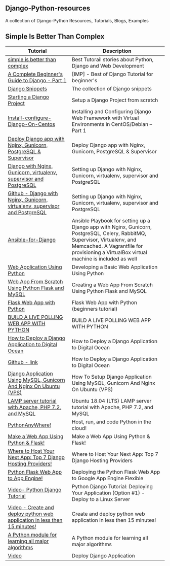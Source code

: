## Django-Python-resources
A collection of Django-Python Resources, Tutorials, Blogs, Examples

## Simple Is Better Than Complex

| Tutorial | Description |
|--------|-------------|
|[simple is better than complex](https://simpleisbetterthancomplex.com/)<br> | Best Tutorail stories about Python, Django and Web Development|
|[A Complete Beginner's Guide to Django - Part 1](https://simpleisbetterthancomplex.com/series/2017/09/04/a-complete-beginners-guide-to-django-part-1.html)<br> | [IMP] - Best of Django Tutorial for beginner's |
|[Django Snippets](https://simpleisbetterthancomplex.com/snippets/)<br> | The collection of Django snippets|
|[Starting a Django Project](https://realpython.com/django-setup/)<br> | Setup a Django Project from scratch|
| [Install-configure-Django-On-Centos](https://www.tecmint.com/install-and-configure-django-web-framework-in-centos-debian-ubuntu/)<br> | Installing and Configuring Django Web Framework with Virtual Environments in CentOS/Debian – Part 1|
| [Deploy Django app with Nginx, Gunicorn, PostgreSQL & Supervisor](https://hackernoon.com/deploy-django-app-with-nginx-gunicorn-postgresql-supervisor-9c6d556a25ac)<br> | Deploy Django app with Nginx, Gunicorn, PostgreSQL & Supervisor|
| [Django with Nginx, Gunicorn, virtualenv, supervisor and PostgreSQL](http://michal.karzynski.pl/blog/2013/06/09/django-nginx-gunicorn-virtualenv-supervisor/)<br> | Setting up Django with Nginx, Gunicorn, virtualenv, supervisor and PostgreSQL|
| [Github - Django with Nginx, Gunicorn, virtualenv, supervisor and PostgreSQL](https://gist.github.com/ashokdhudla/e215de0e58e0d988d5054e9f44208405)<br> | Setting up Django with Nginx, Gunicorn, virtualenv, supervisor and PostgreSQL|
| [Ansible-for-Django](https://github.com/jcalazan/ansible-django-stack)<br> | Ansible Playbook for setting up a Django app with Nginx, Gunicorn, PostgreSQL, Celery, RabbitMQ, Supervisor, Virtualenv, and Memcached. A Vagrantfile for provisioning a VirtualBox virtual machine is included as well |
| [Web Application Using Python](https://dzone.com/articles/bounty-tutorial-developing-a-basic-web-application)<br> | Developing a Basic Web Application Using Python |
| [Web App From Scratch Using Python Flask and MySQL](https://code.tutsplus.com/tutorials/creating-a-web-app-from-scratch-using-python-flask-and-mysql--cms-22972)<br> | Creating a Web App From Scratch Using Python Flask and MySQL|
| [Flask Web App with Python](https://pythonspot.com/flask-web-app-with-python/)<br> | Flask Web App with Python (beginners tutorial)|
| [BUILD A LIVE POLLING WEB APP WITH PYTHON](https://pusher.com/tutorials/live-poll-python)<br> | BUILD A LIVE POLLING WEB APP WITH PYTHON|
| [How to Deploy a Django Application to Digital Ocean](https://simpleisbetterthancomplex.com/tutorial/2016/10/14/how-to-deploy-to-digital-ocean.html)<br> | How to Deploy a Django Application to Digital Ocean|
| [Github - link](https://github.com/sibtc/urban-train)<br> | How to Deploy a Django Application to Digital Ocean|
| [Django Application Using MySQL, Gunicorn And Nginx On Ubuntu (VPS)](https://www.shellvoide.com/hacks/installing-django-application-with-nginx-mysql-and-gunicorn-on-ubuntu-vps/)<br> | How To Setup Django Application Using MySQL, Gunicorn And Nginx On Ubuntu (VPS)|
| [LAMP server tutorial with Apache, PHP 7.2, and MySQL](https://www.howtoforge.com/tutorial/install-apache-with-php-and-mysql-on-ubuntu-18-04-lamp/)<br> | Ubuntu 18.04 (LTS) LAMP server tutorial with Apache, PHP 7.2, and MySQL|
| [PythonAnyWhere!](https://www.pythonanywhere.com/)<br> | Host, run, and code Python in the cloud! |
| [Make a Web App Using Python & Flask!](https://aryaboudaie.com/python/technical/educational/web/flask/2018/10/17/flask.html)<br> | Make a Web App Using Python & Flask!|
| [Where to Host Your Next App: Top 7 Django Hosting Providers!](https://www.netguru.co/blog/where-to-host-your-next-app-top-7-django-hosting-providers)<br> | Where to Host Your Next App: Top 7 Django Hosting Providers|
| [Python Flask Web App to App Engine!](https://codelabs.developers.google.com/codelabs/cloud-vision-app-engine/index.html?index=..%2F..index#0)<br> | Deploying the Python Flask Web App to Google App Engine Flexible|
| [Video- Python Django Tutorial](https://www.youtube.com/watch?v=Sa_kQheCnds)<br> | Python Django Tutorial: Deploying Your Application (Option #1) - Deploy to a Linux Server|
| [Video - Create and deploy python web application in less then 15 minutes!](https://www.youtube.com/watch?v=0L8TsmrZPLg)<br> | Create and deploy python web application in less then 15 minutes!|
| [A Python module for learning all major algorithms](https://github.com/sahanasj/pygorithm)<br> | A Python module for learning all major algorithms|
| [Video](https://www.youtube.com/watch?v=jN9iPaQzZbQ)<br> | Deploy Django Application | Production Environment Nginx postgresql gunicorn ubuntu virtualenv|









